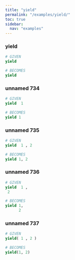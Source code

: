 ```yaml
---
title: "yield"
permalink: "/examples/yield/"
toc: true
sidebar:
  nav: "examples"
---
```


### yield
```ruby
# GIVEN
yield
```
```ruby
# BECOMES
yield
```
### unnamed 734
```ruby
# GIVEN
yield  1
```
```ruby
# BECOMES
yield 1
```
### unnamed 735
```ruby
# GIVEN
yield  1 , 2
```
```ruby
# BECOMES
yield 1, 2
```
### unnamed 736
```ruby
# GIVEN
yield  1 , 
 2
```
```ruby
# BECOMES
yield 1,
      2
```
### unnamed 737
```ruby
# GIVEN
yield( 1 , 2 )
```
```ruby
# BECOMES
yield(1, 2)
```
